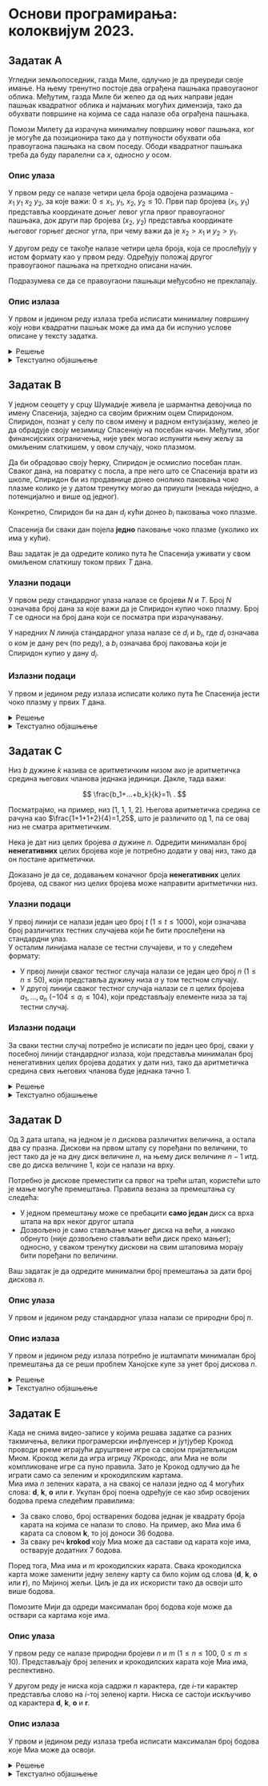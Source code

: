 # Основи програмирања: колоквијум 2023.

## Задатак A

Угледни земљопоседник, газда Миле, одлучио је да преуреди своје имање. На њему тренутно постоје два ограђена пашњака правоугаоног облика. Међутим, газда Миле би желео да од њих направи један пашњак квадратног облика и најмањих могућих димензија, тако да обухвати површине на којима се сада налазе оба ограђена пашњака. 

Помози Милету да израчуна минималну површину новог пашњака, ког је могуће да позиционира тако да у потпуности обухвати оба правоугаона пашњака на свом поседу. Ободи квадратног пашњака треба да буду паралелни са $x$, односно $y$ осом.

### Опис улаза


У првом реду се налазе четири цела броја одвојена размацима - $x_1\ y_1\ x_2\ y_2$, за које важи: $0 \le x_1,\ y_1,\ x_2,\ y_2 \le 10$. Први пар бројева $(x_1,\ y_1)$ представља координате доњег левог угла првог правоугаоног пашњака, док други пар бројева $(x_2,\ y_2)$ представља координате његовог горњег десног угла, при чему важи да је $x_2 \gt x_1$ и $y_2 \gt y_1$.

У другом реду се такође налазе четири цела броја, која се прослеђују у истом формату као у првом реду. Одређују положај другог правоугаоног пашњака на претходно описани начин.

Подразумева се да се правоугаони пашњаци међусобно не преклапају.

### Опис излаза

У првом и једином реду излаза треба исписати минималну површину коју нови квадратни пашњак може да има да би испунио услове описане у тексту задатка.

<details markdown='block'>
<summary>Решење </summary>

```python
x1,y1,x2,y2 = map(int, input().split())
x3,y3,x4,y4 = map(int, input().split())

xLow = min(x1,x3)
yLow = min(y1,y3)
xHigh = max(x2,x4)
yHigh = max(y2,y4)

a = pow(max((xHigh-xLow),(yHigh-yLow)),2)

print(a)

```

</details>
<details>
<summary>Текстуално објашњење </summary>
Потребно је пронаћи најмањи могући квадрат (тачније његову површину) који може да обухвати оба правоугаона пашњака, односно, потребно је пронаћи најмању могућу страницу квадрата који има тражено својство.  

Могуће је наћи екстремне вредности координата (највеће и најмање $x$ и $y$), а затим њиховом разликом одредити кандидате за дужину странице квадрата. Ово се слаже са захтевом да странице квадрата буду паралелне осама   $x$ и $y$.  

Потребна је страница квадрата таква да он обухвати оба задата правоугаоника, тако да треба одабрати већу од претходно израчунатих разлика.  

Када је страница квадрата одређена, потребно је само квадрирати је како би се дошло до површине траженог квадрата.
</details>

## Задатак B

У једном сеоцету у срцу Шумадије живела је шармантна девојчица по имену Спасенија, заједно са својим брижним оцем Спиридоном. Спиридон, познат у селу по свом имену и радном ентузијазму, желео је да обрадује своју мезимицу Спасенију на посебан начин.
Међутим, због финансијских ограничења, није увек могао испунити њену жељу за омиљеним слаткишем, у овом случају, чоко плазмом.

Да би обрадовао своју ћерку, Спиридон је осмислио посебан план. Сваког дана, на повратку с посла, а пре него што се Спасенија врати из школе, Спиридон би из продавнице донео онолико паковања чоко плазме колико је у датом тренутку могао да приушти (некада ниједно, а потенцијално и  више од једног).

Конкретно, Спиридон би на дан $d_i$ кући донео $b_i$ паковања чоко плазме.

Спасенија би сваки дан појела **једно** паковање чоко плазме (уколико их има у кући).

Ваш задатак је да одредите колико пута ће Спасенија уживати у свом омиљеном слаткишу током првих $T$ дана.

### Улазни подаци

У првом реду стандардног улаза налазе се бројеви $N$ и $T$. Број $N$ означава број дана за које важи да је Спиридон купио чоко плазму.
Број $T$ се односи на број дана који се посматра при израчунавању.

У наредних $N$ линија стандардног улаза налазе се $d_i$ и $b_i$, где $d_i$ означава о ком је дану реч (по реду), а $b_i$ означава број паковања који је Спиридон купио у дану $d_i$.

### Излазни подаци

У првом и једином реду излаза исписати колико пута ће Спасенија јести чоко плазму у првих $T$ дана.


<details markdown='block'>
<summary>Решење </summary>

```python
N, T = map(int, input().split())
куповине = [tuple(map(int, input().split())) for _ in range(N)] + [(T+1, 0)]
 
преостало, свеукупно, дан_последњи = 0, 0, 0
for d, b in куповине:
    свеукупно += b
    преостало -= d - дан_последњи
    дан_последњи = d
    преостало = max(преостало, 0) + b
 
print(свеукупно - преостало)

```

</details>

<details>
<summary>Текстуално објашњење </summary>
Потребно је пратити (по данима) када се догодила куповина, односно процесуирати куповину по куповину.
У сваком тренутку водити рачуна о томе када се десила последња куповина, броју преосталих слаткиша у кући, као и броју слаткиша које је Спиридон до датог тренутка купио.  

При обради сваке следеће куповине, ажурирати свеукупну количину купљених слаткиша. Такође, ажурирати број слаткиша који је преостао у кући након последње куповине.  

Куповина у дану $T+1$ количине $0$ је додата како би се могли адекватно обрадити случајеви у којима се десила куповина последњег дана (односно како би се урачунали случајеви у којима $T$-ог дана долази до куповине, и да свакако Миа може појести слаткиш тог дана).  

На крају, тражени број добијен је као разлика између броја купљених и преосталих слаткиша.

</details>

## Задатак C

Низ *b* дужине *k* назива се аритметичким низом ако је аритметичка средина његових чланова једнака јединици. Дакле, тада важи:  

$$ 
\frac{b_1+...+b_k}{k}=1\ .
$$

Посматрајмо, на пример, низ $[1,\ 1,\ 1,\ 2]$. Његова аритметичка средина се рачуна као $\frac{1+1+1+2}{4}=1,25$, што је различито од $1$, па се овај низ не сматра аритметичким.  

Нека је дат низ целих бројева $a$ дужине $n$. Одредити минималан број **ненегативних** целих бројева које је потребно додати у овај низ, тако да он постане аритметички.  

Доказано је да се, додавањем коначног броја **ненегативних** целих бројева, од сваког низ целих бројева може направити аритметички низ.  
### Улазни подаци

У првој линији се налази један цео број *t* $(1 \le t \le 1000)$, који означава број различитих тестних случајева који ће бити прослеђени на стандардни улаз.  
У осталим линијама налазе се тестни случајеви, и то у следећем формату:  
* У првој линији сваког тестног случаја налази се један цео број *n* $(1 \le n \le 50)$, који представља дужину низа *a* у том тестном случају.  
* У другој линији сваког тестног случаја налази се *n* целих бројева $a_1, ..., a_n$ $(-104 \le a_i \le 104)$, који представљају елементе низа за тај тестни случај.


### Излазни подаци
За сваки тестни случај потребно је исписати по један цео број, сваки у посебној линији стандардног излаза, који представља минималан број ненегативних целих бројева додатих у дати низ, тако да аритметичка средина свих његових чланова буде једнака тачно $1$.
<details markdown='block'>
<summary>Решење </summary>

```python
N=int(input())
for _ in range(N):
    n=int(input())
    suma=sum(list(map(int,input().split())))
    if suma<n:
        print(1)
    else:
        print(suma-n)

```

</details>

<details>
<summary>Текстуално објашњење </summary>
Да би аритметичка средина низа била тачно $1$, потребно је да сума (чланова) низа одговара броју чланова низа ($n$).

Постоје дакле $3$ могућа случаја за дати проблем:
* Сума низа је једнака $n$ : Решење је $0$, обзиром да је аритметичка средина низа једнака $1$.
* Сума низа је мања од $n$ : Решење ће засигурно бити $1$, пошто је могуће додати један цео број $k$ у низ, тако да важи $suma + k = n + 1$, конкретно $k = n - suma + 1$
* Сума низа је већа од $n$ : Потребно је спустити аритметичку средину низа, што се може постићи додавањем $0$ у низ (смањење аритметичке средине се постиже повећањем броја чланова самог низа, без утицаја на њихову суму). Број $0$ које је потребно додати ће увек износити $suma - n$, што је уједно и решење овог подслучаја.
</details>


## Задатак D

Од 3 дата штапа, на једном је $n$ дискова различитих величина, а остала два су празна. Дискови на првом штапу су поређани по величини, то јест тако да је на дну диск величине $n$, на њему диск величине $n-1$ итд. све до диска величине $1$, који се налази на врху.

Потребно је дискове преместити са првог на трећи штап, користећи што је мање могуће премештања. Правила везана за премештања су следећа:
* У једном премештању може се пребацити **само један** диск са врха штапа на врх неког другог штапа
* Дозвољено је само стављање мањег диска на већи, а никако обрнуто (није дозвољено стављати већи диск преко мањег); односно, у сваком тренутку дискови на свим штаповима морају бити поређани по величини.

Ваш задатак је да одредите минимални број премештања за дати број дискова $n$.

### Опис улаза

У првом и једином реду стандардног улаза налази се природни број $n$.

### Опис излаза
У првом и једином реду излаза потребно је иштампати минималан број премештања да се реши проблем Ханојске куле за унет број дискова $n$.

<details markdown='block'>
<summary>Решење </summary>

```python
def potez(sa, na):
    #print('premestiti disk sa ' + str(sa) + ' na ' + str(na))
    return 1

def kula(n, sa, na, slobodan):
    if n == 1:
        return potez(sa, na)
    else:
        return kula(n-1, sa, slobodan, na) + kula(1, sa, na, slobodan) + kula(n-1, slobodan, na, sa)

n=int(input())
print(kula(n,"A","C","B"))

```

</details>

<details>
<summary>Текстуално објашњење </summary>
Код, односно алгоритам за решавање проблема Ханојске куле је показан на предавањима. У овом случају, потребно је извршити мању модификацију, и то:  

Обзиром да није од интереса сам потез/корак, може се занемарити део који га штампањем текстуално описује; тражи се конкретно **број** корака, стога су рекурзивни позиви функције модификовани тако да за повратну вредност имају **број** $1$.   
Позив овако дефинисане функције враћа укупан број корак за који је проблем решен, што се иницијално и тражило.
</details>

## Задатак E

Када не снима видео-записе у којима решава задатке са разних такмичења, велики програмерски инфлуенсер и јутјубер Крокод проводи време играјући друштвене игре са својом пријатељицом Миом. Крокод жели да игра игрицу 7Крокодс, али Миа не воли компликоване игре са пуно правила. Зато је Крокод одлучио да ће играти само са зеленим и крокодилским картама.  
Миа има *n* зелених карата, а на свакој се налази једно од $4$ могућих слова: **d**, **k**, **o** или **r**. Укупан број поена одређује се као збир освојених бодова према следећим правилима:

* За свако слово, број остварених бодова једнак је квадрату броја карата на којима се налази то слово. На пример, ако Миа има $6$ карата са словом **k**, то јој доноси $36$ бодова.
* За сваку реч **krokod** коју Миа може да састави од карата које има, остварује додатних $7$ бодова.

Поред тога, Миа има и *m* крокодилских карата. Свака крокодилска карта може заменити једну зелену карту са било којим од слова (**d**, **k**, **o** или **r**), по Мијиној жељи. Циљ је да их искористи тако да освоји што више бодова.  

Помозите Мији да одреди максималан број бодова које може да оствари са картама које има.

### Опис улаза
У првом реду се налазе природни бројеви *n* и *m* $(1 \le n \le 100,\ 0 \le m \le 10)$. Представљају број зелених и крокодилских карата које Миа има, респективно.  

У другом реду је ниска која садржи *n* карактера, где *i*-ти карактер представља слово на *i*-тој зеленој карти. Ниска се састоји искључиво од карактера **d**, **k**, **o** и **r**.


### Опис излаза

У првом и једином реду излаза треба исписати максималан број бодова које Миа може да освоји.

<details markdown='block'>
<summary>Решење </summary>

```python
def izracunaj(d, k, o, r):
    x = d * d + k * k + o * o + r * r
    x += 7 * min(k//2, r, o//2, d)
    return x

n, m = map(int, input().split())
s = input()

d = s.count("d")
k = s.count("k")
o = s.count("o")
r = s.count("r")



bodovi = izracunaj(d, k, o, r)

for D in range (m + 1):
    for K in range (m + 1):
        for O in range (m + 1):
            for R in range (m + 1):
                if D + K + O + R <= m:
                    bodovi2 = izracunaj(d + D, k + K, o + O, r + R)
                    bodovi = max(bodovi, bodovi2)

print(bodovi)
```
</details>


<details>
<summary>Текстуално објашњење </summary>
Потребно је уочити пар ствари:

* Крокодилске карте које замене специфичну карту се укључују у рачун броја поена на основу квадрата броја карата са истим словом.
* Крокодилске карте се могу употребити као *џокери* који дозвољавају Мији да склопи реч **крокод** и освоји 7 додатних поена.
* Постоје случајеви када Мији крокодилске карте доносе више поена уколико се користе у својству повећања броја карата са истим словом, а не за допуњавање речи **крокод**. Ово је могуће јер број карата истог слова утиче на број поена, и то квадрат овог броја (примера ради, разлика између квадрата броја $4$ i квадрата броја $5$ износи $9$, што је више поена него $7$, колико доноси склопљена реч крокод).  

Најједноставније, а у овом случају и довољно ефикасно решење, јесте израчунати број бодова за сваку могућу расподелу крокодилских карата, и на крају вратити највећи добијени број.
</details>
